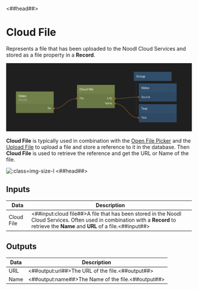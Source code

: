 <##head##>

# Cloud File

Represents a file that has been uploaded to the Noodl Cloud Services and stored as a file property in a **Record**.

![](cloud-file.png ':class=img-size-l')

**Cloud File** is typically used in combination with the [Open File Picker](/nodes/utilities/open-file-picker.md) and the [Upload File](/nodes/cloud-services/upload-file.md) to upload a file and store a reference to it in the database. Then **Cloud File** is used to retrieve the reference and get the URL or Name of the file.

![](/upload-file.png ':class=img-size-l')
<##head##>

## Inputs

| Data                                     | Description                                                                                                                                                                           |
| ---------------------------------------- | ------------------------------------------------------------------------------------------------------------------------------------------------------------------------------------- |
| <span class="ndl-data">Cloud File</span> | <##input:cloud file##>A file that has been stored in the Noodl Cloud Services. Often used in combination with a **Record** to retrieve the **Name** and **URL** of a file.<##input##> |

## Outputs

| Data                               | Description                                        |
| ---------------------------------- | -------------------------------------------------- |
| <span class="ndl-data">URL</span>  | <##output:url##>The URL of the file.<##output##>   |
| <span class="ndl-data">Name</span> | <##output:name##>The Name of the file.<##output##> |
